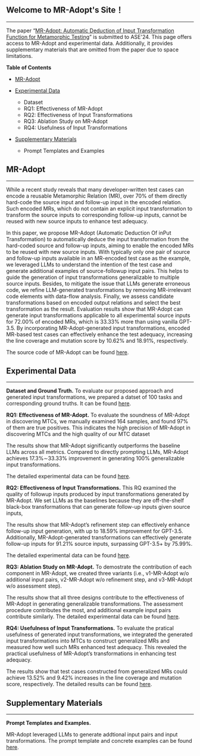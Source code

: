 <!-- ---
title: MR-Adopt: Automatic Deduction of Input Transformation Function for Metamorphic Testing
--- -->

## Welcome to MR-Adopt's Site！
----

The paper “[MR-Adopt: Automatic Deduction of Input Transformation Function for Metamorphic Testing](main.pdf)” is submitted to ASE'24. This page offers access to MR-Adopt and experimental data. Additionally, it provides supplementary materials that are omitted from the paper due to space limitations.


**Table of Contents**
- [MR-Adopt](#MR-Adopt)
- [Experimental Data](#experimental-data)
	+ Dataset
    + RQ1: Effectiveness of MR-Adopt
	+ RQ2: Effectiveness of Input Transformations
	+ RQ3: Ablation Study on MR-Adopt
    + RQ4: Usefulness of Input Transformations

- [Supplementary Materials](#supplementary-materials)
	+ Prompt Templates and Examples


## MR-Adopt
---
While a recent study reveals that many developer-written test cases can encode a reusable Metamorphic Relation (MR), over 70% of them directly hard-code the source input and follow-up input in the encoded relation. Such encoded MRs, which do not contain an explicit input transformation to transform the source inputs to corresponding follow-up inputs, cannot be reused with new source inputs to enhance test adequacy.

In this paper, we propose MR-Adopt (Automatic Deduction Of inPut Transformation) to automatically deduce the input transformation from the hard-coded source and follow-up inputs, aiming to enable the encoded MRs to be reused with new source inputs. With typically only one pair of source and follow-up inputs available in an MR-encoded test case as the example, we leveraged LLMs to understand the intention of the test case and generate additional examples of source-followup input pairs. This helps to guide the generation of input transformations generalizable to multiple source inputs. Besides, to mitigate the issue that LLMs generate erroneous code, we refine LLM-generated transformations by removing MR-irrelevant code elements with data-flow analysis. Finally, we assess candidate transformations based on encoded output relations and select the best transformation as the result. Evaluation results show that MR-Adopt can generate input transformations applicable to all experimental source inputs for 72.00% of encoded MRs, which is 33.33% more than using vanilla GPT-3.5. By incorporating MR-Adopt-generated input transformations, encoded MR-based test cases can effectively enhance the test adequacy, increasing the line coverage and mutation score by 10.62% and 18.91%, respectively.

The source code of MR-Adopt can be found [here](https://github.com/MR-Adopt/MR-Adopt.github.io/blob/main/tool/). 



## Experimental Data
---

**Dataset and Ground Truth.** 
To evaluate our proposed approach and generated input transformations, we prepared a datset of 100 tasks and corresponding ground truths.
It can be found [here](https://github.com/MR-Adopt/MR-Adopt.github.io/blob/main/experimental_data/dataset/). 


**RQ1: Effectiveness of MR-Adopt.** 
To evaluate the soundness of MR-Adopt in discovering MTCs, we manually examined 164 samples, and found 97% of them are true positives. This indicates the high precision of MR-Adopt in discovering MTCs and the high quality of our MTC dataset

The results show that MR-Adopt significantly outperforms the baseline LLMs across all metrics. Compared to directly prompting LLMs, MR-Adopt achieves 17.3%∼33.33% improvement in generating 100% generalizable input transformations.

The detailed experimental data can be found [here](https://github.com/MR-Adopt/MR-Adopt.github.io/blob/main/experimental_data/RQ1/). 


**RQ2: Effectiveness of Input Transformations.** 
This RQ examined the quality of followup inputs produced by input transformations generated by MR-Adopt. We set LLMs as the baselines because they are off-the-shelf black-box transformations that can generate follow-up inputs given source inputs,

The results show that MR-Adopt’s refinement step can effectively enhance follow-up input generation, with up to 18.59% improvement for GPT-3.5. Additionally, MR-Adopt-generated transformations can effectively generate follow-up inputs for 91.21% source inputs, surpassing GPT-3.5+ by 75.99%.

The detailed experimental data can be found [here](https://github.com/MR-Adopt/MR-Adopt.github.io/blob/main/experimental_data/RQ2/). 


**RQ3: Ablation Study on MR-Adopt.** 
To demostrate the contribution of each component in MR-Adopt, we created three variants (i.e., v1-MR-Adopt w/o additional input pairs, v2-MR-Adopt w/o refinement step, and v3-MR-Adopt w/o assessment step).

The results show that all three designs contribute to the effectiveness of MR-Adopt in generating generalizable transformations. The assessment procedure contributes the most, and additional example input pairs contribute similarly.
The detailed experimental data can be found [here](https://github.com/MR-Adopt/MR-Adopt.github.io/blob/main/experimental_data/RQ3/). 


**RQ4: Usefulness of Input Transformations.** 
To evaluate the pratical usefulness of generated input transformations, we integrated the generated
input transformations into MTCs to construct generalized MRs and measured how well such MRs enhanced test adequacy. This
revealed the practical usefulness of MR-Adopt’s transformations in enhancing test adequacy.

The results show that test cases constructed from generalized MRs could achieve 13.52% and 9.42% increases in the line coverage and mutation score, respectively.
The detailed results can be found [here](https://github.com/MR-Adopt/MR-Adopt.github.io/blob/main/experimental_data/RQ4/). 


## Supplementary Materials
---
<!-- These materials are omitted from the submitted paper due to space limitations, and the PDF document can be found. -->

**Prompt Templates and Examples.** 

MR-Adopt leveraged LLMs to generate addtional input pairs and input transformations. The prompt template and concrete examples can be found [here](https://github.com/MR-Adopt/MR-Adopt.github.io/blob/main/prompts/).
